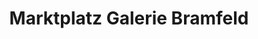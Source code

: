 ---
title: "Marktplatz Galerie Bramfeld"
url: /hamburg/marktplatz-galerie-bramfeld/
shop: Einkaufszentrum
---